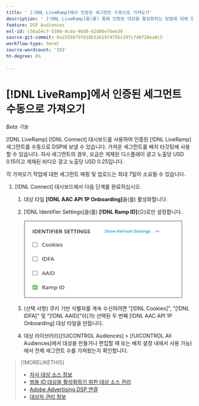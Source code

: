 ```yaml
---
title: ' [!DNL LiveRamp]에서 인증된 세그먼트 수동으로 가져오기'
description: ' [!DNL LiveRamp]을(를) 통해 인증된 대상을 활성화하는 방법에 대해 알아봅니다.'
feature: DSP Audiences
exl-id: c56a54c7-5300-4cda-96d0-82d86e76ee39
source-git-commit: 0a1555875fd18b326297475bc19fcfd6f28ea0c5
workflow-type: tm+mt
source-wordcount: '152'
ht-degree: 0%

---
```


# [!DNL LiveRamp]에서 인증된 세그먼트 수동으로 가져오기

*Beta 기능*

[!DNL LiveRamp] [!DNL Connect] 대시보드를 사용하여 인증된 [!DNL LiveRamp] 세그먼트를 수동으로 DSP에 보낼 수 있습니다. 가져온 세그먼트를 배치 타깃팅에 사용할 수 있습니다. 자사 세그먼트의 경우, 요금은 게재된 디스플레이 광고 노출당 USD 0.15이고 게재된 비디오 광고 노출당 USD 0.25입니다.

각 가져오기 작업에 대한 세그먼트 매핑 및 업로드는 최대 7일이 소요될 수 있습니다.

<!--Is this first step relevant for this process?

1. For measurement using [[!DNL Adobe] [!DNL Analytics for Advertising]](/help/integrations/analytics/overview.md):

   1. Complete all [prerequisites for implementing [!DNL Analytics for Advertising]](/help/integrations/analytics/prerequisites.md) and make sure that the [AMO ID and EF ID](/help/integrations/analytics/ids.md) are being populated in your tracking URLs.
   
   1. [Maybe just add a param to existing tag] Deploy a second JavaScript tag for [!DNL RampIDs] on your webpages to match onsite events to ad impressions. Contact your Adobe Account Team to get the tag and instructions for where to implement it.

 -->

1. [!DNL Connect] 대시보드에서 다음 단계를 완료하십시오.

   1. 대상 타일 **[!DNL AAC API 1P Onboarding]**&#x200B;을(를) 활성화합니다.

   1. [!DNL Identifier Settings]을(를) **[!DNL Ramp ID]**(으)로만 설정합니다.

      ![식별자 설정](/help/dsp/assets/liveramp-tile-settings.png)

   1. (선택 사항) 쿠키 기반 식별자를 계속 수신하려면 &quot;[!DNL Cookies]&quot;, &quot;[!DNL IDFA]&quot; 및 &quot;[!DNL AAID]&quot;이(가) 선택된 두 번째 [!DNL AAC API 1P Onboarding] 대상 타일을 만듭니다.

   1. 대상 라이브러리([!UICONTROL Audiences] > [!UICONTROL All Audiences]에서 대상을 만들거나 편집할 때 또는 배치 설정 내에서 사용 가능)에서 전체 세그먼트 수를 가져왔는지 확인합니다.

>[!MORELIKETHIS]
>
>* [자사 대상 소스 정보](source-about.md)
>* [범용 ID 대상을 활성화하기 위한 대상 소스 관리](source-manage.md)
>* [Adobe Advertising DSP 연결](https://experienceleague.adobe.com/docs/experience-platform/destinations/catalog/advertising/adobe-advertising-cloud-connection.html?lang=ko)
>* [대상자 관리 정보](/help/dsp/audiences/audience-about.md)
